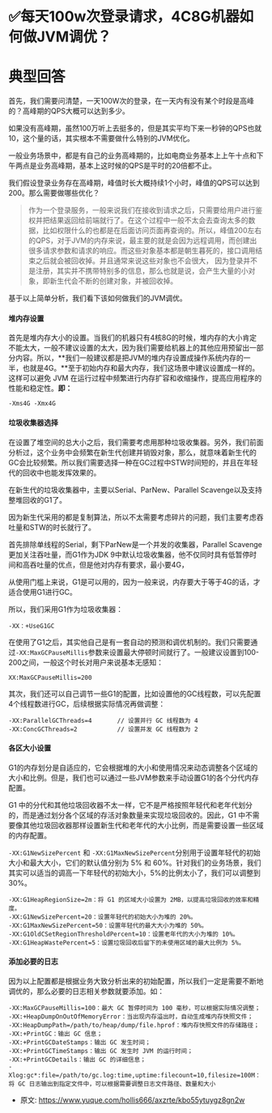 # ✅每天100w次登录请求，4C8G机器如何做JVM调优？
<!--page header-->

<a name="emJk5"></a>
# 典型回答

首先，我们需要问清楚，一天100W次的登录，在一天内有没有某个时段是高峰的？高峰期的QPS大概可以达到多少。

如果没有高峰期，虽然100万听上去挺多的，但是其实平均下来一秒钟的QPS也就10，这个量的话，其实根本不需要做什么特别的JVM优化。

一般业务场景中，都是有自己的业务高峰期的，比如电商业务基本上上午十点和下午两点是业务高峰期，基本上这时候的QPS是平时的20倍都不止。

我们假设登录业务存在高峰期，峰值时长大概持续1个小时，峰值的QPS可以达到200。那么需要做哪些优化？

> 作为一个登录服务，一般来说我们在接收到请求之后，只需要给用户进行鉴权并把结果返回给前端就行了。在这个过程中一般不太会去查询太多的数据，比如权限什么的也都是在后面访问页面再查询的。所以，峰值200左右的QPS，对于JVM的内存来说，最主要的就是会因为远程调用，而创建出很多请求参数和请求的响应。而这些对象基本都是朝生暮死的，接口调用结束之后就会被回收掉。并且通常来说这些对象也不会很大， 因为登录并不是注册，其实并不携带特别多的信息，那么也就是说，会产生大量的小对象，即新生代会不断的创建对象，并被回收掉。


基于以上简单分析，我们看下该如何做我们的JVM调优。
<a name="rhq9w"></a>
#### 堆内存设置

首先是堆内存大小的设置。当我们的机器只有4核8G的时候，堆内存的大小肯定不能太大，一般不建议设置的太大，因为我们需要给机器上的其他应用预留出一部分内容。所以，**我们一般建议都是把JVM的堆内存设置成操作系统内存的一半，也就是4G。**至于初始内存和最大内存，我们这场景中建议设置成一样的。这样可以避免 JVM 在运行过程中频繁进行内存扩容和收缩操作，提高应用程序的性能和稳定性。**即：**

```
-Xms4G -Xmx4G
```


<a name="XvWUE"></a>
#### 垃圾收集器选择

在设置了堆空间的总大小之后，我们需要考虑用那种垃圾收集器。另外，我们前面分析过，这个业务中会频繁在新生代创建并销毁对象，那么，就意味着新生代的GC会比较频繁。所以我们需要选择一种在GC过程中STW时间短的，并且在年轻代的回收中也能发挥效果的。

在新生代的垃圾收集器中，主要以Serial、ParNew、Parallel Scavenge以及支持整堆回收的G1了。

因为新生代采用的都是复制算法，所以不太需要考虑碎片的问题，我们主要考虑吞吐量和STW的时长就行了。

首先排除单线程的Serial，剩下ParNew是一个并发的收集器，Parallel Scavenge更加关注吞吐量，而G1作为JDK 9中默认垃圾收集器，他不仅同时具有低暂停时间和高吞吐量的优点，但是他对内存有要求，最小要4G，

从使用门槛上来说，G1是可以用的，因为一般来说，内存要大于等于4G的话，才适合使用G1进行GC。

所以，我们采用G1作为垃圾收集器：

```
-XX：+UseG1GC
```


在使用了G1之后，其实他自己是有一套自动的预测和调优机制的。我们只需要通过`-XX:MaxGCPauseMillis`参数来设置最大停顿时间就行了。一般建议设置到100-200之间，一般这个时长对用户来说基本无感知：

```
XX:MaxGCPauseMillis=200
```

其次，我们还可以自己调节一些G1的配置，比如设置他的GC线程数，可以先配置4个线程数进行GC，后续根据实际情况再做调整：

```
-XX:ParallelGCThreads=4       // 设置并行 GC 线程数为 4
-XX:ConcGCThreads=2           // 设置并发 GC 线程数为 2
```


<a name="AGBXq"></a>
#### 各区大小设置

G1的内存划分是自适应的，它会根据堆的大小和使用情况来动态调整各个区域的大小和比例。但是，我们也可以通过一些JVM参数来手动设置G1的各个分代内存配置。

G1 中的分代和其他垃圾回收器不太一样，它不是严格按照年轻代和老年代划分的，而是通过划分各个区域的存活对象数量来实现垃圾回收的。因此，G1 中不需要像其他垃圾回收器那样设置新生代和老年代的大小比例，而是需要设置一些区域的内存配置。

`-XX:G1NewSizePercent` 和 `-XX:G1MaxNewSizePercent`分别用于设置年轻代的初始大小和最大大小，它们的默认值分别为 5% 和 60%。针对我们的业务场景，我们其实可以适当的调高一下年轻代的初始大小，5%的比例太小了，我们可以调整到30%。

```
-XX:G1HeapRegionSize=2m：将 G1 的区域大小设置为 2MB，以提高垃圾回收的效率和精度。
-XX:G1NewSizePercent=20：设置年轻代的初始大小为堆的 20%。
-XX:G1MaxNewSizePercent=50：设置年轻代的最大大小为堆的 50%。
-XX:G1OldCSetRegionThresholdPercent=10：设置老年代的大小为堆的 10%。
-XX:G1HeapWastePercent=5：设置垃圾回收后留下的未使用区域的最大比例为 5%。
```
<a name="DbQWc"></a>
#### 
<a name="OawZA"></a>
#### 添加必要的日志

因为以上配置都是根据业务大致分析出来的初始配置，所以我们一定是需要不断地调优的，那么必要的日志相关参数就要添加。如：

```
-XX:MaxGCPauseMillis=100：最大 GC 暂停时间为 100 毫秒，可以根据实际情况调整；
-XX:+HeapDumpOnOutOfMemoryError：当出现内存溢出时，自动生成堆内存快照文件；
-XX:HeapDumpPath=/path/to/heap/dump/file.hprof：堆内存快照文件的存储路径；
-XX:+PrintGC：输出 GC 信息；
-XX:+PrintGCDateStamps：输出 GC 发生时间；
-XX:+PrintGCTimeStamps：输出 GC 发生时 JVM 的运行时间；
-XX:+PrintGCDetails：输出 GC 的详细信息；
-Xlog:gc*:file=/path/to/gc.log:time,uptime:filecount=10,filesize=100M：将 GC 日志输出到指定文件中，可以根据需要调整日志文件路径、数量和大小
```











<!--page footer-->
- 原文: <https://www.yuque.com/hollis666/axzrte/kbo55ytuygz8gn2w>